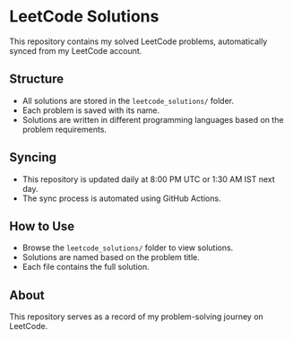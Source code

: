 # LeetCode Solutions

This repository contains my solved LeetCode problems, automatically synced from my LeetCode account.

## Structure

- All solutions are stored in the `leetcode_solutions/` folder.
- Each problem is saved with its name.
- Solutions are written in different programming languages based on the problem requirements.

## Syncing

- This repository is updated daily at 8:00 PM UTC or 1:30 AM IST next day.
- The sync process is automated using GitHub Actions.

## How to Use

- Browse the `leetcode_solutions/` folder to view solutions.
- Solutions are named based on the problem title.
- Each file contains the full solution.

## About

This repository serves as a record of my problem-solving journey on LeetCode.
